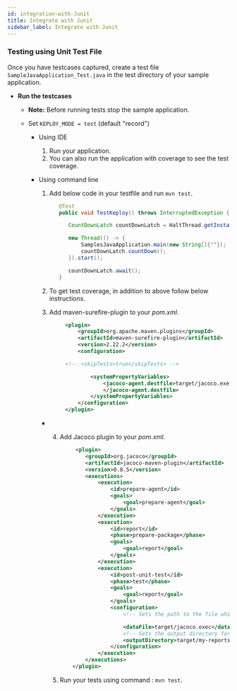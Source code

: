 ```yaml
---
id: integration-with-Junit
title: Integrate with Junit
sidebar_label: Integrate with Junit
---
```


### Testing using Unit Test File

Once you have testcases captured, create a test file `SampleJavaApplication_Test.java` in the test directory of your sample application.

- **Run the testcases**

  - **Note:** Before running tests stop the sample application.

  - Set `KEPLOY_MODE = test` (default "record")

    - Using IDE

      1. Run your application.
      2. You can also run the application with coverage to see the test coverage.

    - Using command line

      1. Add below code in your testfile and run `mvn test`.

         ```java
            @Test
            public void TestKeploy() throws InterruptedException {

               CountDownLatch countDownLatch = HaltThread.getInstance().getCountDownLatch();

               new Thread(() -> {
                   SamplesJavaApplication.main(new String[]{""});
                   countDownLatch.countDown();
               }).start();

               countDownLatch.await();
            }
         ```

      2. To get test coverage, in addition to above follow below instructions.

      3. Add maven-surefire-plugin to your _pom.xml_.

         ```xml
              <plugin>
                  <groupId>org.apache.maven.plugins</groupId>
                  <artifactId>maven-surefire-plugin</artifactId>
                  <version>2.22.2</version>
                  <configuration>

              <!-- <skipTests>true</skipTests> -->

                      <systemPropertyVariables>
                          <jacoco-agent.destfile>target/jacoco.exec
                          </jacoco-agent.destfile>
                      </systemPropertyVariables>
                  </configuration>
              </plugin>
         ```

      - 4. Add Jacoco plugin to your _pom.xml_.

           ```xml
                <plugin>
                   <groupId>org.jacoco</groupId>
                   <artifactId>jacoco-maven-plugin</artifactId>
                   <version>0.8.5</version>
                   <executions>
                       <execution>
                           <id>prepare-agent</id>
                           <goals>
                               <goal>prepare-agent</goal>
                           </goals>
                       </execution>
                       <execution>
                           <id>report</id>
                           <phase>prepare-package</phase>
                           <goals>
                               <goal>report</goal>
                           </goals>
                       </execution>
                       <execution>
                           <id>post-unit-test</id>
                           <phase>test</phase>
                           <goals>
                               <goal>report</goal>
                           </goals>
                           <configuration>
                               <!-- Sets the path to the file which contains the execution data. -->

                               <dataFile>target/jacoco.exec</dataFile>
                               <!-- Sets the output directory for the code coverage report. -->
                               <outputDirectory>target/my-reports</outputDirectory>
                           </configuration>
                       </execution>
                   </executions>
               </plugin>
           ```

        5. Run your tests using command : `mvn test`.
